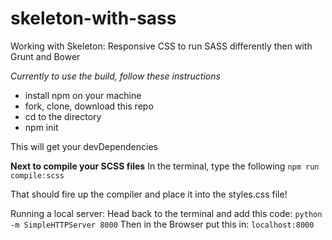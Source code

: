 # skeleton-with-sass
Working with Skeleton: Responsive CSS to run SASS differently then with Grunt and Bower

*Currently to use the build, follow these instructions*
- install npm on your machine
- fork, clone, download this repo
- cd to the directory
- npm init

This will get your devDependencies 

**Next to compile your SCSS files**
In the terminal, type the following
`npm run compile:scss`

That should fire up the compiler and place it into the styles.css file!

Running a local server:
Head back to the terminal and add this code: `python -m SimpleHTTPServer 8000`
Then in the Browser put this in: `localhost:8000`
